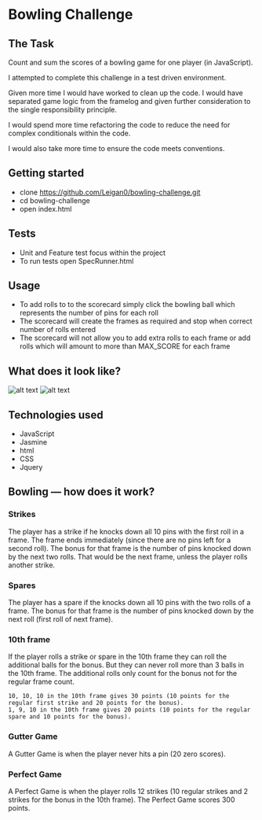 
Bowling Challenge
=================

## The Task

Count and sum the scores of a bowling game for one player (in JavaScript).

I attempted to complete this challenge in a test driven environment.

Given more time I would have worked to clean up the code. I would have separated game logic from the framelog and given further consideration to the single responsibility principle.

I would spend more time refactoring the code to reduce the need for complex conditionals within the code.

I would also take more time to ensure the code meets conventions.

## Getting started
* clone https://github.com/Leigan0/bowling-challenge.git
* cd bowling-challenge
* open index.html

## Tests
* Unit and Feature test focus within the project
* To run tests open SpecRunner.html

## Usage
* To add rolls to to the scorecard simply click the bowling ball which represents the number of pins for each roll
* The scorecard will create the frames as required and stop when correct number of rolls entered
* The scorecard will not allow you to add extra rolls to each frame or add rolls which will amount to more than MAX_SCORE for each frame

## What does it look like?

![alt text](https://i.imgur.com/BSnNiYG.jpg)
![alt text](https://i.imgur.com/YzpQsRY.jpg)

## Technologies used
* JavaScript
* Jasmine
* html
* CSS
* Jquery

## Bowling — how does it work?

### Strikes

The player has a strike if he knocks down all 10 pins with the first roll in a frame. The frame ends immediately (since there are no pins left for a second roll). The bonus for that frame is the number of pins knocked down by the next two rolls. That would be the next frame, unless the player rolls another strike.

### Spares

The player has a spare if the knocks down all 10 pins with the two rolls of a frame. The bonus for that frame is the number of pins knocked down by the next roll (first roll of next frame).

### 10th frame

If the player rolls a strike or spare in the 10th frame they can roll the additional balls for the bonus. But they can never roll more than 3 balls in the 10th frame. The additional rolls only count for the bonus not for the regular frame count.

    10, 10, 10 in the 10th frame gives 30 points (10 points for the regular first strike and 20 points for the bonus).
    1, 9, 10 in the 10th frame gives 20 points (10 points for the regular spare and 10 points for the bonus).

### Gutter Game

A Gutter Game is when the player never hits a pin (20 zero scores).

### Perfect Game

A Perfect Game is when the player rolls 12 strikes (10 regular strikes and 2 strikes for the bonus in the 10th frame). The Perfect Game scores 300 points.
